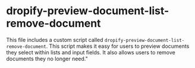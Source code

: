 # dropify-preview-document-list-remove-document

This file includes a custom script called `dropify-preview-document-list-remove-document`. This script makes it easy for users to preview documents they select within lists and input fields. It also allows users to remove documents they no longer need."

